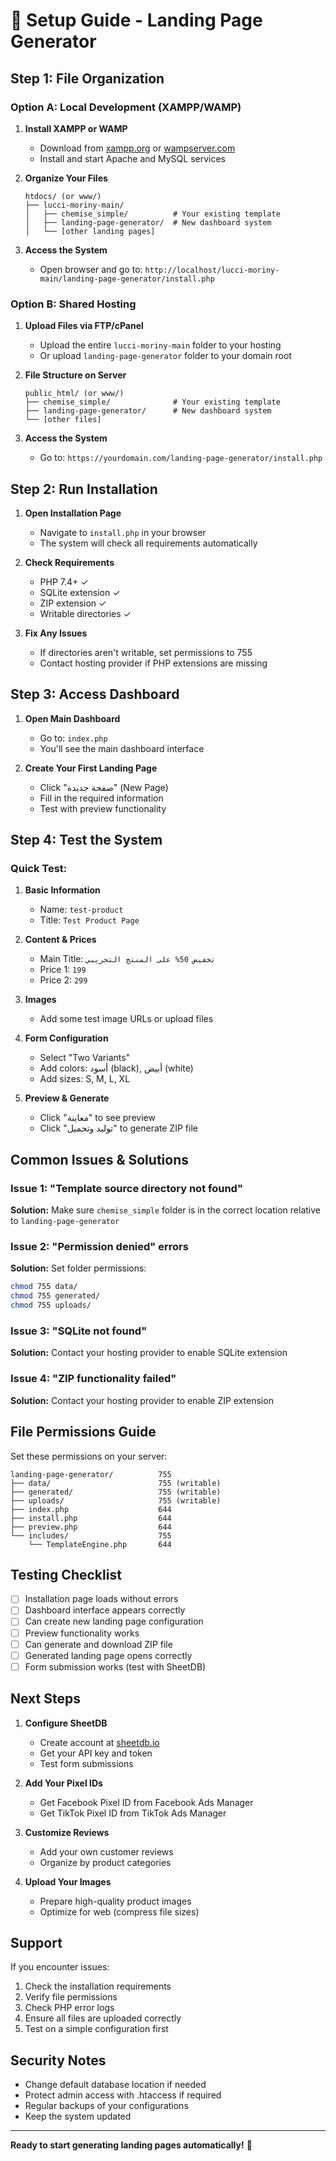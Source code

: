 # 🚀 Setup Guide - Landing Page Generator

## Step 1: File Organization

### Option A: Local Development (XAMPP/WAMP)

1. **Install XAMPP or WAMP**
   - Download from [xampp.org](https://www.apachefriends.org/) or [wampserver.com](https://www.wampserver.com/)
   - Install and start Apache and MySQL services

2. **Organize Your Files**
   ```
   htdocs/ (or www/)
   ├── lucci-moriny-main/
   │   ├── chemise_simple/          # Your existing template
   │   ├── landing-page-generator/  # New dashboard system
   │   └── [other landing pages]
   ```

3. **Access the System**
   - Open browser and go to: `http://localhost/lucci-moriny-main/landing-page-generator/install.php`

### Option B: Shared Hosting

1. **Upload Files via FTP/cPanel**
   - Upload the entire `lucci-moriny-main` folder to your hosting
   - Or upload `landing-page-generator` folder to your domain root

2. **File Structure on Server**
   ```
   public_html/ (or www/)
   ├── chemise_simple/              # Your existing template
   ├── landing-page-generator/      # New dashboard system
   └── [other files]
   ```

3. **Access the System**
   - Go to: `https://yourdomain.com/landing-page-generator/install.php`

## Step 2: Run Installation

1. **Open Installation Page**
   - Navigate to `install.php` in your browser
   - The system will check all requirements automatically

2. **Check Requirements**
   - PHP 7.4+ ✓
   - SQLite extension ✓
   - ZIP extension ✓
   - Writable directories ✓

3. **Fix Any Issues**
   - If directories aren't writable, set permissions to 755
   - Contact hosting provider if PHP extensions are missing

## Step 3: Access Dashboard

1. **Open Main Dashboard**
   - Go to: `index.php`
   - You'll see the main dashboard interface

2. **Create Your First Landing Page**
   - Click "صفحة جديدة" (New Page)
   - Fill in the required information
   - Test with preview functionality

## Step 4: Test the System

### Quick Test:
1. **Basic Information**
   - Name: `test-product`
   - Title: `Test Product Page`

2. **Content & Prices**
   - Main Title: `تخفيض 50% على المنتج التجريبي`
   - Price 1: `199`
   - Price 2: `299`

3. **Images**
   - Add some test image URLs or upload files

4. **Form Configuration**
   - Select "Two Variants"
   - Add colors: أسود (black), أبيض (white)
   - Add sizes: S, M, L, XL

5. **Preview & Generate**
   - Click "معاينة" to see preview
   - Click "توليد وتحميل" to generate ZIP file

## Common Issues & Solutions

### Issue 1: "Template source directory not found"
**Solution:** Make sure `chemise_simple` folder is in the correct location relative to `landing-page-generator`

### Issue 2: "Permission denied" errors
**Solution:** Set folder permissions:
```bash
chmod 755 data/
chmod 755 generated/
chmod 755 uploads/
```

### Issue 3: "SQLite not found"
**Solution:** Contact your hosting provider to enable SQLite extension

### Issue 4: "ZIP functionality failed"
**Solution:** Contact your hosting provider to enable ZIP extension

## File Permissions Guide

Set these permissions on your server:

```
landing-page-generator/          755
├── data/                        755 (writable)
├── generated/                   755 (writable)
├── uploads/                     755 (writable)
├── index.php                    644
├── install.php                  644
├── preview.php                  644
└── includes/                    755
    └── TemplateEngine.php       644
```

## Testing Checklist

- [ ] Installation page loads without errors
- [ ] Dashboard interface appears correctly
- [ ] Can create new landing page configuration
- [ ] Preview functionality works
- [ ] Can generate and download ZIP file
- [ ] Generated landing page opens correctly
- [ ] Form submission works (test with SheetDB)

## Next Steps

1. **Configure SheetDB**
   - Create account at [sheetdb.io](https://sheetdb.io)
   - Get your API key and token
   - Test form submissions

2. **Add Your Pixel IDs**
   - Get Facebook Pixel ID from Facebook Ads Manager
   - Get TikTok Pixel ID from TikTok Ads Manager

3. **Customize Reviews**
   - Add your own customer reviews
   - Organize by product categories

4. **Upload Your Images**
   - Prepare high-quality product images
   - Optimize for web (compress file sizes)

## Support

If you encounter issues:

1. Check the installation requirements
2. Verify file permissions
3. Check PHP error logs
4. Ensure all files are uploaded correctly
5. Test on a simple configuration first

## Security Notes

- Change default database location if needed
- Protect admin access with .htaccess if required
- Regular backups of your configurations
- Keep the system updated

---

**Ready to start generating landing pages automatically!** 🎉
